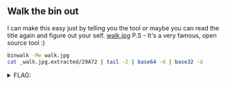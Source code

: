 ## Walk the bin out

I can make this easy just by telling you the tool or maybe you can read the title again and figure out your self. [walk.jpg](./walk.jpg ':ignore')
P.S - It's a very famous, open source tool :)

```bash
binwalk -Me walk.jpg
cat _walk.jpg.extracted/29A72 | tail -2 | base64 -d | base32 -d
```
<details><summary>FLAG:</summary>

```
tryhackme{b1nw4lk_0r_f0r3mo5t}
```

</details>
